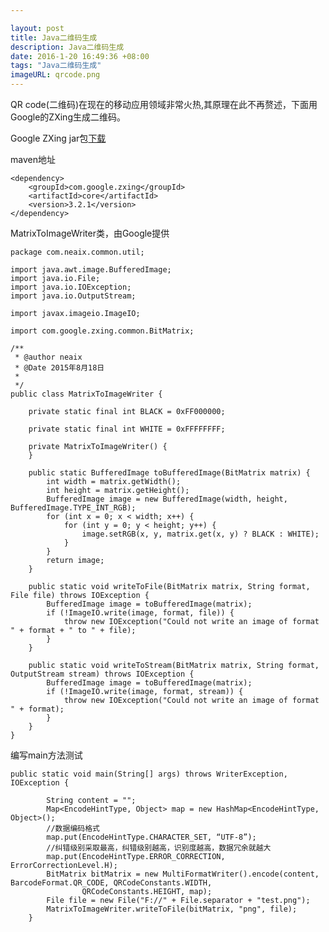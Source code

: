 ```yaml
---

layout: post
title: Java二维码生成
description: Java二维码生成
date: 2016-1-20 16:49:36 +08:00
tags: "Java二维码生成"
imageURL: qrcode.png
---
```

QR code(二维码)在现在的移动应用领域非常火热,其原理在此不再赘述，下面用Google的ZXing生成二维码。

Google ZXing jar包[下载](http://central.maven.org/maven2/com/google/zxing/core/3.2.1/core-3.2.1.jar) 

maven地址
	
	<dependency>
		<groupId>com.google.zxing</groupId>
		<artifactId>core</artifactId>
		<version>3.2.1</version>
	</dependency>


MatrixToImageWriter类，由Google提供

	package com.neaix.common.util;
	
	import java.awt.image.BufferedImage;
	import java.io.File;
	import java.io.IOException;
	import java.io.OutputStream;
	
	import javax.imageio.ImageIO;
	
	import com.google.zxing.common.BitMatrix;
	
	/**
	 * @author neaix
	 * @Date 2015年8月18日
	 * 
	 */
	public class MatrixToImageWriter {
	
	    private static final int BLACK = 0xFF000000;
	
	    private static final int WHITE = 0xFFFFFFFF;
	
	    private MatrixToImageWriter() {
	    }
	
	    public static BufferedImage toBufferedImage(BitMatrix matrix) {
	        int width = matrix.getWidth();
	        int height = matrix.getHeight();
	        BufferedImage image = new BufferedImage(width, height, BufferedImage.TYPE_INT_RGB);
	        for (int x = 0; x < width; x++) {
	            for (int y = 0; y < height; y++) {
	                image.setRGB(x, y, matrix.get(x, y) ? BLACK : WHITE);
	            }
	        }
	        return image;
	    }
	
	    public static void writeToFile(BitMatrix matrix, String format, File file) throws IOException {
	        BufferedImage image = toBufferedImage(matrix);
	        if (!ImageIO.write(image, format, file)) {
	            throw new IOException("Could not write an image of format " + format + " to " + file);
	        }
	    }
	
	    public static void writeToStream(BitMatrix matrix, String format, OutputStream stream) throws IOException {
	        BufferedImage image = toBufferedImage(matrix);
	        if (!ImageIO.write(image, format, stream)) {
	            throw new IOException("Could not write an image of format " + format);
	        }
	    }
	}
	
编写main方法测试

	public static void main(String[] args) throws WriterException, IOException {
	
	        String content = "";
	        Map<EncodeHintType, Object> map = new HashMap<EncodeHintType, Object>();
			//数据编码格式
	        map.put(EncodeHintType.CHARACTER_SET, “UTF-8”); 
	        //纠错级别采取最高，纠错级别越高，识别度越高，数据冗余就越大
	        map.put(EncodeHintType.ERROR_CORRECTION, ErrorCorrectionLevel.H);
	        BitMatrix bitMatrix = new MultiFormatWriter().encode(content, BarcodeFormat.QR_CODE, QRCodeConstants.WIDTH,
	                QRCodeConstants.HEIGHT, map);
	        File file = new File("F://" + File.separator + "test.png");
	        MatrixToImageWriter.writeToFile(bitMatrix, "png", file);
	    }





